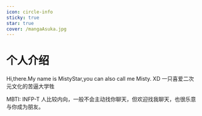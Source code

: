 ```yaml
---
icon: circle-info
sticky: true
star: true
cover: /mangaAsuka.jpg
---
```


# 个人介绍

Hi,there.My name is MistyStar,you can also call me Misty.
XD
一只喜爱二次元文化的苦逼大学牲

MBTI: INFP-T
人比较内向，一般不会主动找你聊天，但欢迎找我聊天，也很乐意与你成为朋友。

